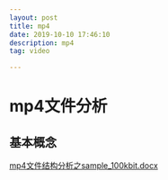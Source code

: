 ```yaml
---
layout: post
title: mp4
date: 2019-10-10 17:46:10
description: mp4
tag: video

---
```

# mp4文件分析
## 基本概念

[mp4文件结构分析之sample_100kbit.docx](./mp4文件结构分析之sample_100kbit.docx)
